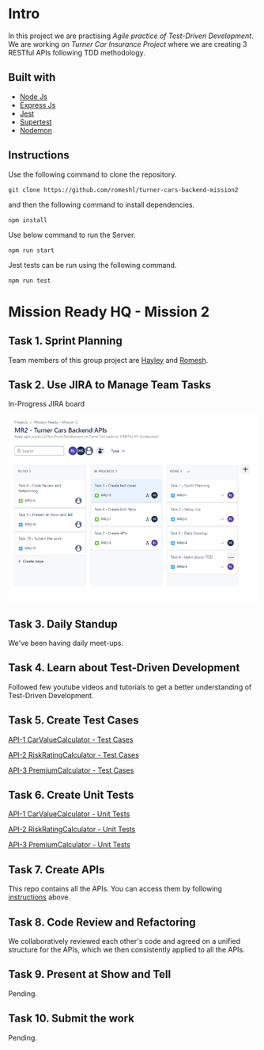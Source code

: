 # Intro

In this project we are practising *Agile practice of Test-Driven Development*. We are working on *Turner Car Insurance Project* where we are creating 3 RESTful APIs following TDD methodology. 

## Built with
- [Node Js](https://nodejs.org/en)
- [Express Js](https://expressjs.com/)
- [Jest](https://jestjs.io/)
- [Supertest](https://www.npmjs.com/package/supertest)
- [Nodemon](https://www.npmjs.com/package/nodemon)

## Instructions

Use the following command to clone the repository. 

```
git clone https://github.com/romeshl/turner-cars-backend-mission2
```
and then the following command to install dependencies. 

```
npm install
```
Use below command to run the Server.
```
npm run start
```
Jest tests can be run using the following command.
```
npm run test
```

# Mission Ready HQ - Mission 2 

## Task 1. Sprint Planning

Team members of this group project are [Hayley](https://github.com/justhaylz) and [Romesh](https://github.com/romeshl).

## Task 2. Use JIRA to Manage Team Tasks

In-Progress JIRA board

![screenshot](./Mission%202%20-%20In%20progress%20-%20JIRA.png)

## Task 3. Daily Standup

We've been having daily meet-ups.

## Task 4. Learn about Test-Driven Development

Followed few youtube videos and tutorials to get a better understanding of Test-Driven Development.

## Task 5. Create Test Cases

[API-1 CarValueCalculator - Test Cases](./Tests/CarValueCalculator%20-%20Test%20cases.md)

[API-2 RiskRatingCalculator - Test Cases](./Tests/RiskRating%20Calculator%20-%20Test%20cases.md)

[API-3 PremiumCalculator - Test Cases](./Tests/PremiumCalculator%20-%20Test%20cases.md)

## Task 6. Create Unit Tests

[API-1 CarValueCalculator - Unit Tests](./Tests/CarValueCalculator.test.js)

[API-2 RiskRatingCalculator - Unit Tests](./Tests/RiskRatingCalculator.test.js)

[API-3 PremiumCalculator - Unit Tests](./Tests/PremiumCalculator.test.js)

## Task 7. Create APIs

This repo contains all the APIs. You can access them by following [instructions](#instructions) above.

## Task 8. Code Review and Refactoring

We collaboratively reviewed each other's code and agreed on a unified structure for the APIs, which we then consistently applied to all the APIs.

## Task 9. Present at Show and Tell

Pending.

## Task 10. Submit the work

Pending.

